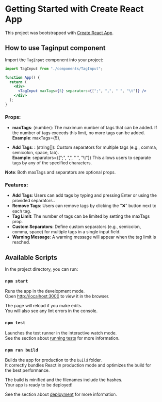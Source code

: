 # Getting Started with Create React App

This project was bootstrapped with [Create React App](https://github.com/facebook/create-react-app).

## How to use Taginput component

Import the `TagInput` component into your project:

```jsx
import TagInput from "./components/TagInput";

function App() {
  return (
    <div>
      <TagInput maxTags={5} separators={[";", ",", " ", "\t"]} />
    </div>
  );
}
```

### Props:

- **maxTags**: (number): The maximum number of tags that can be added. If the number of tags exceeds this limit, no more tags can be added.<br/>
**Example**: maxTags={5},

- **Add Tags**: : (string[]): Custom separators for multiple tags (e.g., comma, semicolon, space, tab).<br/>
**Example**: separators={[";", ",", " ", "\t"]}
  This allows users to separate tags by any of the specified characters.

**Note**: Both maxTags and separators are optional props.

### Features:

- **Add Tags**: Users can add tags by typing and pressing Enter or using the provided separators..
- **Remove Tags**: Users can remove tags by clicking the "❌" button next to each tag.
- **Tag Limit**: The number of tags can be limited by setting the maxTags prop.
- **Custom Separators**: Define custom separators (e.g., semicolon, comma, space) for multiple tags in a single input field.
- **Warning Message**: A warning message will appear when the tag limit is reached.

## Available Scripts

In the project directory, you can run:

### `npm start`

Runs the app in the development mode.\
Open [http://localhost:3000](http://localhost:3000) to view it in the browser.

The page will reload if you make edits.\
You will also see any lint errors in the console.

### `npm test`

Launches the test runner in the interactive watch mode.\
See the section about [running tests](https://facebook.github.io/create-react-app/docs/running-tests) for more information.

### `npm run build`

Builds the app for production to the `build` folder.\
It correctly bundles React in production mode and optimizes the build for the best performance.

The build is minified and the filenames include the hashes.\
Your app is ready to be deployed!

See the section about [deployment](https://facebook.github.io/create-react-app/docs/deployment) for more information.
